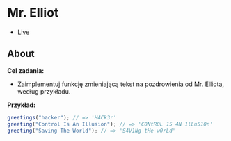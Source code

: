 # Mr. Elliot

- [Live](https://onion-kamil.github.io/js-training/mr-elliot/)

## About

**Cel zadania:**

- Zaimplementuj funkcję zmieniającą tekst na pozdrowienia od Mr. Elliota, według przykładu.

**Przykład:**

```javascript
greetings("hacker"); // => 'H4Ck3r'
greeting("Control Is An Illusion"); // => 'C0NtR0L 15 4N 1lLu510n'
greeting("Saving The World"); // => 'S4V1Ng tHe w0rLd'
```
